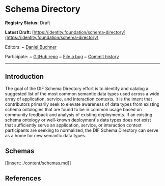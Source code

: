 Schema Directory
==================

**Registry Status:** Draft

**Latest Draft:**
  [https://identity.foundation/schema-directory](https://identity.foundation/schema-directory)

Editors:
~ [Daniel Buchner]([Block](https://block.xyz))

Participate:
~ [GitHub repo](https://github.com/decentralized-identity/schema-directory)
~ [File a bug](https://github.com/decentralized-identity/schema-directory/issues)
~ [Commit history](https://github.com/decentralized-identity/schema-directory/commits/master)

------------------------------------

## Introduction

The goal of the DIF Schema Directory effort is to identify and catalog a suggested list of the most 
common semantic data types used across a wide array of application, service, and interaction contexts. 
It is the intent that contributors primarily seek to elevate awareness of data types from existing 
schema ontologies that are found to be in common usage based on community feedback and analysis of 
existing deployments. If an existing schema ontology or well-known deployment's data types does 
not exist that sufficiently serve an application, service, or interaction context participants 
are seeking to normalized, the DIF Schema Directory can serve as a home for new semantic data types. 

## Schemas

[[insert: ./content/schemas.md]]

## References
